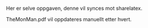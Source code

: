 Her er selve oppgaven, denne vil synces mot sharelatex.

TheMonMan.pdf vil oppdateres manuellt etter hvert.
